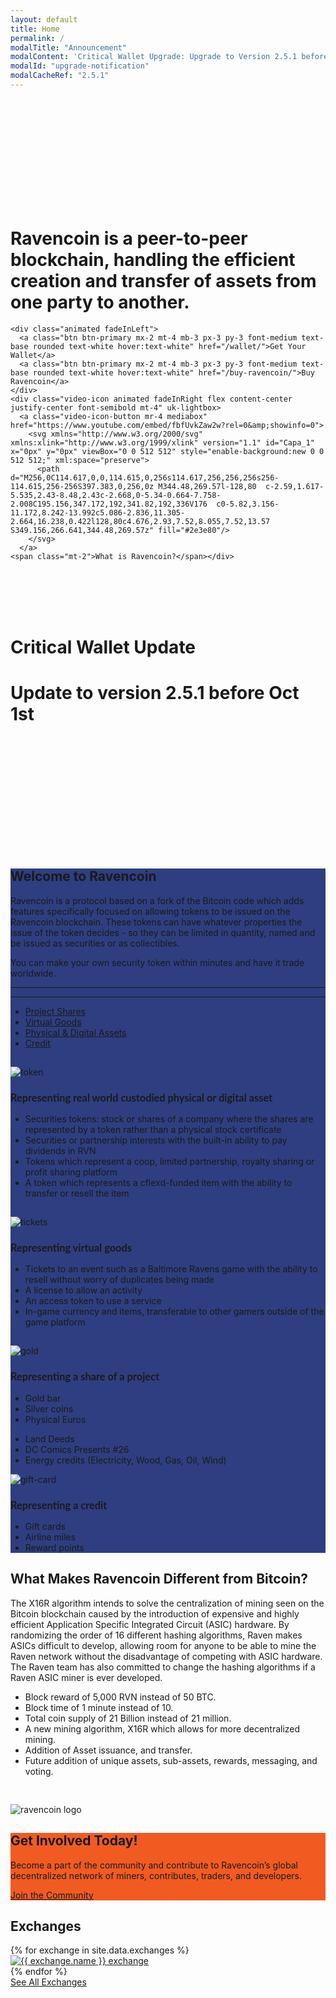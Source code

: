 ```yaml
---
layout: default
title: Home
permalink: /
modalTitle: "Announcement"
modalContent: 'Critical Wallet Upgrade: Upgrade to Version 2.5.1 before Oct 1st. <a href="/wallet">Click Here to Upgrade</a>'
modalId: "upgrade-notification"
modalCacheRef: "2.5.1"
---
```


<link href="/assets/vendors/mediabox/mediabox.css" rel="stylesheet">
<style>
  .banner {
    background: url("/assets/img/home/gplaypattern.png");
    padding: 12em 0 13em;
    animation: animatedBackground 15s linear infinite;
    -moz-animation: animatedBackground 15s linear infinite;
    -webkit-animation: animatedBackground 15s linear infinite;
    -ms-animation: animatedBackground 15s linear infinite;
    -o-animation: animatedBackground 15s linear infinite;
  }
  .banner h1 {
    max-width: 800px;
  }
  .banner .btn {
    min-width: 150px;
  }
  .video-icon .video-icon-button {
    height: 40px;
  }
  .video-icon svg {
    width: 40px;
    height: 40px;
  }
  .section-intro {
    background-color: #2e3e80;
  }
  .section-intro h3 {
    font-family: 'Lato';
  }
  .section-intro hr {
    border-color: #4c60b1;
  }
  .section-cta {
    background: #f15b22;
  }
  .section-cta .btn:hover {
    background: #fff;
    color: #000;
  }
  .section-exchange .wrapper {
    max-width: 800px;
  }

@keyframes animatedBackground {
0% { background-position: 0 0; }
100% { background-position: -188px 0; }
}
@-moz-keyframes animatedBackground {
0% { background-position: 0 0; }
100% { background-position: -188px 0; }
}
@-webkit-keyframes animatedBackground {
0% { background-position: 0 0; }
100% { background-position: -188px 0; }
}
@-ms-keyframes animatedBackground {
0% { background-position: 0 0; }
100% { background-position: -188px 0; }
}
</style>

<div class="banner text-center">
  <div class="wrapper">
    <h1 class="animated fadeInRight mb-3 mb-2 m-auto leading-tight">Ravencoin is a peer-to-peer blockchain, handling the efficient creation and transfer of assets from one party to another.</h1>

    <div class="animated fadeInLeft">
      <a class="btn btn-primary mx-2 mt-4 mb-3 px-3 py-3 font-medium text-base rounded text-white hover:text-white" href="/wallet/">Get Your Wallet</a>
      <a class="btn btn-primary mx-2 mt-4 mb-3 px-3 py-3 font-medium text-base rounded text-white hover:text-white" href="/buy-ravencoin/">Buy Ravencoin</a>
    </div>
    <div class="video-icon animated fadeInRight flex content-center justify-center font-semibold mt-4" uk-lightbox>
      <a class="video-icon-button mr-4 mediabox" href="https://www.youtube.com/embed/fbfUvkZaw2w?rel=0&amp;showinfo=0">
        <svg xmlns="http://www.w3.org/2000/svg" xmlns:xlink="http://www.w3.org/1999/xlink" version="1.1" id="Capa_1" x="0px" y="0px" viewBox="0 0 512 512" style="enable-background:new 0 0 512 512;" xml:space="preserve">
          <path d="M256,0C114.617,0,0,114.615,0,256s114.617,256,256,256s256-114.615,256-256S397.383,0,256,0z M344.48,269.57l-128,80  c-2.59,1.617-5.535,2.43-8.48,2.43c-2.668,0-5.34-0.664-7.758-2.008C195.156,347.172,192,341.82,192,336V176  c0-5.82,3.156-11.172,8.242-13.992c5.086-2.836,11.305-2.664,16.238,0.422l128,80c4.676,2.93,7.52,8.055,7.52,13.57  S349.156,266.641,344.48,269.57z" fill="#2e3e80"/>
        </svg>
      </a>
    <span class="mt-2">What is Ravencoin?</span></div>
  </div>
  <br>
  <br>
  <br>
  <br>
  <h1 class="animated fadeInLeft mb-3 mb-2 m-auto leading-tight text-red">Critical Wallet Update</h1>
  <h1 class="animated fadeInLeft mb-3 mb-2 m-auto leading-tight text-black">Update to version 2.5.1 before Oct 1st</h1>
</div>
<div class="section-intro text-white py-20">
  <div class="wrapper">
    <div class="text-center m-auto" style="max-width: 900px;">
      <h2 class="text-white">Welcome to Ravencoin</h2>
      <p style="max-width: 900px;" class="m-auto">Ravencoin is a protocol based on a fork of the Bitcoin code which adds features specifically focused on allowing tokens to be issued on the Ravencoin blockchain. These tokens can have whatever properties the issue of the token decides - so they can be limited in quantity, named and be issued as securities or as collectibles.</p>
      <p class="mt-8">You can make your own security token within minutes and have it trade worldwide.</p>
      <hr class="border-b pt-6"/>
    </div>
    <hr class="my-8"/>
    <ul class="nav nav-tabs list-reset">
      <li class="active"><a href="#tab-1">Project Shares</a></li>
      <li class="tab-2"><a href="#tab-2">Virtual Goods</a></li>
      <li class="tab-3"><a href="#tab-3">Physical &amp; Digital Assets</a></li>
      <li class="tab-4"><a href="#tab-4">Credit</a></li>
    </ul>
    <div class="tab-content">
      <div id="tab-1" class="tab-pane active">
        <div class="flex flex-wrap">
          <div class="w-full md:w-1/3 lg:w-1/4 text-center">
            <img class="animated mb-4" id="tab-token" style="max-width: 150px;margin-top: 15px;" src="{{"/assets/img/svg/token.svg"}}" alt="token"/>
          </div>
          <div class="sm:w-full md:w-2/3 lg:w-3/4">
           <h3 class="text-white">Representing real world custodied physical or digital asset</h3>
            <ul class="list-reset">
              <li>Securities tokens: stock or shares of a company where the shares are represented by a token rather than a physical stock certificate</li>
              <li>Securities or partnership interests with the built-in ability to pay dividends in RVN</li>
              <li>Tokens which represent a coop, limited partnership, royalty sharing or profit sharing platform</li>
              <li>A token which represents a cflexd-funded item with the ability to transfer or resell the item</li>
            </ul>  
          </div>
        </div>    
      </div>
      <div id="tab-2" class="tab-pane">
        <div class="flex flex-wrap">
          <div class="w-full md:w-1/3 lg:w-1/4 text-center">
            <img class="animated mb-4" id="tab-tickets" style="max-width: 150px;margin-top: 15px;" src="{{"/assets/img/svg/tickets.svg"}}" alt="tickets"/>
          </div>
          <div class="sm:w-full md:w-2/3 lg:w-3/4">
            <h3 class="text-white">Representing virtual goods</h3>
            <ul class="list-reset">
              <li>Tickets to an event such as a Baltimore Ravens game with the ability to resell without worry of duplicates being made</li>
              <li>A license to allow an activity</li>
              <li>An access token to use a service</li>
              <li>In-game currency and items, transferable to other gamers outside of the game platform</li>
            </ul>
          </div>
        </div>
      </div>
      <div id="tab-3" class="tab-pane">
        <div class="flex flex-wrap">
          <div class="w-full md:w-1/3 lg:w-1/4 text-center">
            <img class="animated mb-4" id="tab-gold" style="max-width: 150px;margin-top: 15px;" src="{{"/assets/img/svg/gold.svg"}}" alt="gold"/>
          </div>
          <div class="sm:w-full md:w-2/3 lg:w-3/4">
            <h3 class="text-white">Representing a share of a project</h3>
            <div class="flex flex-wrap">
              <ul class="list-reset w-full sm:w-1/2 md:w-1/3">
                <li>Gold bar</li>
                <li>Silver coins</li>
                <li>Physical Euros</li>
              </ul>
              <ul class="list-reset w-full sm:w-1/2 md:w-1/3">
                <li>Land Deeds</li>
                <li>DC Comics Presents #26</li>
                <li>Energy credits (Electricity, Wood, Gas, Oil, Wind)</li>
              </ul>
            </div>
          </div>
        </div>
      </div>
      <div id="tab-4" class="tab-pane">
        <div class="flex flex-wrap">
          <div class="w-full md:w-1/3 lg:w-1/4 text-center">
            <img class="animated mb-4" id="tab-gift-card" style="max-width: 150px;" src="{{"/assets/img/svg/gift-card.svg"}}" alt="gift-card"/>
          </div>
          <div class="sm:w-full md:w-2/3 lg:w-3/4">
            <h3 class="text-white">Representing a credit</h3>
            <ul class="list-reset">
              <li>Gift cards</li>
              <li>Airline miles</li>
              <li>Reward points</li>
            </ul>
          </div>
        </div>
      </div>
    </div>
  </div>
</div>
<div class="section-why bg-grey-lighter py-24">
  <div class="wrapper">
    <div class="flex flex-wrap">
      <div class="w-full sm:w-full md:w-3/4">
        <h2>What Makes Ravencoin Different from Bitcoin?</h2>
        <p>The X16R algorithm intends to solve the centralization of mining seen on the Bitcoin blockchain caused by the introduction of expensive and highly efficient Application Specific Integrated Circuit (ASIC) hardware. By randomizing the order of 16 different hashing algorithms, Raven makes ASICs difficult to develop, allowing room for anyone to be able to mine the Raven network without the disadvantage of competing with ASIC hardware. The Raven team has also committed to change the hashing algorithms if a Raven ASIC miner is ever developed.</p>
        <ul class="checkmark">
          <li>Block reward of 5,000 RVN instead of 50 BTC.</li>
          <li>Block time of 1 minute instead of 10.</li>
          <li>Total coin supply of 21 Billion instead of 21 million.</li>
          <li>A new mining algorithm, X16R which allows for more decentralized mining.</li>
          <li>Addition of Asset issuance, and transfer.</li>
          <li>Future addition of unique assets, sub-assets, rewards, messaging, and voting.</li>
        </ul>
      </div>
      <div class="w-full sm:w-full md:w-1/4 text-center hidden md:block">
        <img id="logo-why" class="animated" style="margin-top: 30px;" src="{{"/assets/img/home/raven-flock.png"}}" alt="ravencoin logo">
      </div>
    </div>
  </div>
</div>
<div class="section-cta py-10">
  <div class="flex flex-wrap wrapper">
    <div class="w-full sm:w-1/2 md:w-3/4">
      <h2 class="text-white font-medium mb-3">Get Involved Today!</h2>
      <p class="text-white">Become a part of the community and contribute to Ravencoin’s global decentralized network of miners, contributes, traders, and developers.</p>
    </div>
    <div class="w-full sm:w-1/2 md:w-1/4 text-left sm:text-center">
      <a class="btn btn-primary mx-2 mt-5 mb-3 px-4 py-3 font-normal text-base rounded text-white border-white border-solid border-2 hover:text-black" href="/community">Join the Community</a>
    </div>
  </div>

</div>
<div class="section-exchange pt-20 pb-24 bg-grey-lighter text-center">
  <h2 class="font-medium">Exchanges</h2>
  <div class="wrapper mt-8 m-auto">
    <div class="flex flex-wrap">
      {% for exchange in site.data.exchanges %}
      <div class="mb-6 px-2 sm:w-1/2 md:w-1/3">
        <div class="bg-grey-lighter max-w-sm rounded overflow-hidden shadow-md hover:by-grey">
          <a class="block px-6 py-4" href="{{ exchange.url }}" target="_blank" rel="nofollow"><img src="{{ exchange.logo }}" alt="{{ exchange.name }} exchange"/></a>
        </div>
      </div>
      {% endfor %}
    </div>
      <div class="text-center">
        <a class="btn btn-primary d-block mx-2 mt-4 mb-3 px-3 py-3 font-medium text-base rounded text-white hover:text-white" href="/buy-ravencoin/">See All Exchanges</a>
      </div>
  </div>
</div>

<script src="/assets/vendors/mediabox/mediabox.js"></script>
<script>
  MediaBox('.mediabox');
</script>
<script type="text/javascript">

setInterval(function() {
  // Display the result in the element with id="wallet_update"
  let temp = document.getElementById("wallet_update");

  if (temp.style.color === 'orange') {
    temp.style.color = 'purple';
  } else {
    temp.style.color = 'orange';
  }
  }, 1000);

  window.addEventListener("load", function() {

    /* Tabs */

    var myTabs = document.querySelectorAll("ul.nav-tabs > li");
    function myTabClicks(tabClickEvent) {
      for (var i = 0; i < myTabs.length; i++) {
        myTabs[i].classList.remove("active");
      }
      var clickedTab = tabClickEvent.currentTarget;
      clickedTab.classList.add("active");
      tabClickEvent.preventDefault();
      var myContentPanes = document.querySelectorAll(".tab-pane");
      for (i = 0; i < myContentPanes.length; i++) {
        myContentPanes[i].classList.remove("active");
      }
      var anchorReference = tabClickEvent.target;
      var activePaneId = anchorReference.getAttribute("href");
      var activePane = document.querySelector(activePaneId);
      activePane.classList.add("active");
    }
    for (i = 0; i < myTabs.length; i++) {
      myTabs[i].addEventListener("click", myTabClicks)
    }

    /* Waypoints */

    const targets = ['tab-token', 'tab-tickets', 'tab-gold', 'tab-gift-card', 'logo-why'];
    targets.forEach(function(target) {
      var el = document.getElementById(target);
      var waypoint = new Waypoint({
        element: el,
        handler: function(direction) {
          if(target === 'logo-why') {
            el.classList.add('fadeInRight')
          } else {
            el.classList.add('fadeInLeft')
          }
        },
        offset: '100%'
      })
    })
  });
</script>
